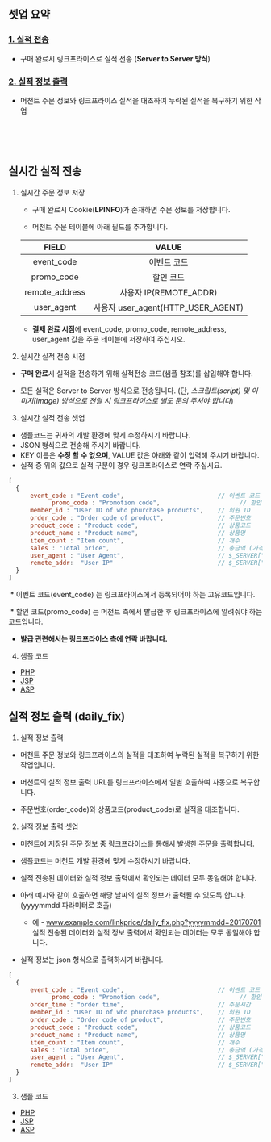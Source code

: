## 셋업 요약

### [1. 실적 전송](https://github.com/linkprice/MerchantSetup/tree/master/CPS#실시간-실적-전송)
* 구매 완료시 링크프라이스로 실적 전송 (**Server to Server 방식**)

### [2. 실적 정보 출력](https://github.com/linkprice/MerchantSetup/tree/master/CPS#실적-정보-출력-daily_fix)
 * 머천트 주문 정보와 링크프라이스 실적을 대조하여 누락된 실적을 복구하기 위한 작업

<br />
  <br />
  <br />

## 실시간 실적 전송

1. 실시간 주문 정보 저장

   * 구매 완료시 Cookie(**LPINFO**)가 존재하면 주문 정보를 저장합니다.

   * 머천트 주문 테이블에 아래 필드를 추가합니다.

   |     FIELD      |              VALUE              |
   | :------------: | :-----------------------------: |
   |   event_code   |             이벤트 코드              |
   |   promo_code   |              할인 코드              |
   | remote_address |       사용자 IP(REMOTE_ADDR)       |
   |   user_agent   | 사용자 user_agent(HTTP_USER_AGENT) |

   * **결제 완료 시점**에 event_code, promo_code, remote_address, user_agent 값을 주문 테이블에 저장하여 주십시오.

2. 실시간 실적 전송 시점

  * **구매 완료**시 실적을 전송하기 위해 실적전송 코드(샘플 참조)를 삽입해야 합니다.

  * 모든 실적은 Server to Server 방식으로 전송됩니다. (단, *스크립트(script) 및 이미지(image) 방식으로 전달 시 링크프라이스로 별도 문의 주셔야 합니다*)

3. 실시간 실적 전송 셋업

  * 샘플코드는 귀사의 개발 환경에 맞게 수정하시기 바랍니다.
  * JSON 형식으로 전송해 주시기 바랍니다.
  * KEY 이름은 **수정 할 수 없으며**, VALUE 값은 아래와 같이 입력해 주시기 바랍니다.
  * 실적 중 위의 값으로 실적 구분이  경우 링크프라이스로 연락 주십시요.

  ```javascript
  [
    {
  	    event_code : "Event code",                          // 이벤트 코드
              promo_code : "Promotion code",                      // 할인 코드
  	    member_id : "User ID of who phurchase products",	// 회원 ID
  	    order_code : "Order code of product",               // 주문번호
  	    product_code : "Product code",                      // 상품코드
  	    product_name : "Product name",                      // 상품명
  	    item_count : "Item count",                          // 개수
  	    sales : "Total price",                              // 총금액 (가격 * 개수)
  	    user_agent : "User Agent",                          // $_SERVER["HTTP_USER_AGENT"]
  	    remote_addr:  "User IP"                             // $_SERVER["REMOTE_ADDR"]
    }
  ]
  ```
  
  * 이벤트 코드(event_code) 는 링크프라이스에서 등록되어야 하는 고유코드입니다.
  
  * 할인 코드(promo_code) 는 머천트 측에서 발급한 후 링크프라이스에 알려줘야 하는 코드입니다.
  
  * **발급 관련해서는 링크프라이스 측에 연락 바랍니다.**

4. 샘플 코드
  * [PHP](https://github.com/linkprice/MerchantSetup/blob/master/CPS%20-%20Promo%20code/PHP/index.php)
  * [JSP](https://github.com/linkprice/MerchantSetup/blob/master/CPS%20-%20Promo%20code/JSP/index.jsp)
  * [ASP](https://github.com/linkprice/MerchantSetup/blob/master/CPS%20-%20Promo%20code/ASP/index.asp)


## 실적 정보 출력 (daily_fix)

1. 실적 정보 출력

  * 머천트 주문 정보와 링크프라이스의 실적을 대조하여 누락된 실적을 복구하기 위한 작업입니다.

  * 머천트의 실적 정보 출력 URL를 링크프라이스에서 일별 호출하여 자동으로 복구합니다.

  * 주문번호(order_code)와 상품코드(product_code)로 실적을 대조합니다.

2. 실적 정보 출력 셋업

  * 머천트에 저장된 주문 정보 중 링크프라이스를 통해서 발생한 주문을 출력합니다.

  * 샘플코드는 머천트 개발 환경에 맞게 수정하시기 바랍니다.

  * 실적 전송된 데이터와 실적 정보 출력에서 확인되는 데이터 모두 동일해야 합니다.

  * 아래 예시와 같이 호출하면 해당 날짜의 실적 정보가 출력될 수 있도록 합니다. (yyyymmdd 파라미터로 호출)
    * 예 - www.example.com/linkprice/daily_fix.php?yyyymmdd=20170701 실적 전송된 데이터와 실적 정보 출력에서 확인되는 데이터는 모두 동일해야 합니다.	

  * 실적 정보는 json 형식으로 출력하시기 바랍니다.

  ```javascript
[
    {
  	    event_code : "Event code",                          // 이벤트 코드
              promo_code : "Promotion code",                      // 할인 코드 (EX: 오후 6시면 "180000" 으로 출력)
  	    order_time : "order time",                          // 주문시간
  	    member_id : "User ID of who phurchase products",    // 회원 ID
  	    order_code : "Order code of product",               // 주문번호
  	    product_code : "Product code",                      // 상품코드
  	    product_name : "Product name",                      // 상품명
  	    item_count : "Item count",                          // 개수
  	    sales : "Total price",                              // 총금액 (가격 * 개수)
  	    user_agent : "User Agent",                          // $_SERVER["HTTP_USER_AGENT"]
  	    remote_addr:  "User IP"                             // $_SERVER["REMOTE_ADDR"]
    }
]
  ```

3. 샘플 코드

  * [PHP](https://github.com/linkprice/MerchantSetup/blob/master/CPS%20-%20Promo%20code/PHP/daily_fix.php)
  * [JSP](https://github.com/linkprice/MerchantSetup/blob/master/CPS%20-%20Promo%20code/JSP/daily_fix.jsp)
  * [ASP](https://github.com/linkprice/MerchantSetup/blob/master/CPS%20-%20Promo%20code/ASP/daily_fix.asp)


